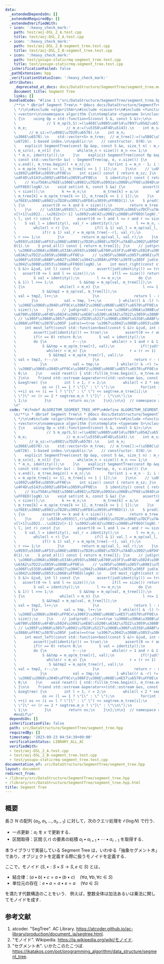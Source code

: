 ```yaml
---
data:
  _extendedDependsOn: []
  _extendedRequiredBy: []
  _extendedVerifiedWith:
  - icon: ':heavy_check_mark:'
    path: test/aoj-DSL_2_A.test.cpp
    title: test/aoj-DSL_2_A.test.cpp
  - icon: ':heavy_check_mark:'
    path: test/aoj-DSL_2_B-segment_tree.test.cpp
    title: test/aoj-DSL_2_B-segment_tree.test.cpp
  - icon: ':heavy_check_mark:'
    path: test/yosupo-staticrmq-segment_tree.test.cpp
    title: test/yosupo-staticrmq-segment_tree.test.cpp
  _isVerificationFailed: false
  _pathExtension: hpp
  _verificationStatusIcon: ':heavy_check_mark:'
  attributes:
    _deprecated_at_docs: docs/DataStructure/SegmentTree/segment_tree.md
    document_title: Segment Tree
    links: []
  bundledCode: "#line 1 \"src/DataStructure/SegmentTree/segment_tree.hpp\"\n\n\n\n\
    /**\n * @brief Segment Tree\n * @docs docs/DataStructure/SegmentTree/segment_tree.md\n\
    \ */\n\n#include <algorithm>\n#include <cassert>\n#include <functional>\n#include\
    \ <vector>\n\nnamespace algorithm {\n\ntemplate <typename S>\nclass SegmentTree\
    \ {\n    using Op = std::function<S(const S &, const S &)>;\n\n    Op m_op;  \
    \              // S m_op(S,S):=(\u4E8C\u9805\u6F14\u7B97\u95A2\u6570).\n    S\
    \ m_e;                  // m_e:=(\u5358\u4F4D\u5143).\n    int m_sz;         \
    \      // m_sz:=(\u8981\u7D20\u6570).\n    int m_n;                // m_n:=(\u8449\
    \u306E\u6570).\n    std::vector<S> m_tree;  // m_tree[]:=(\u5B8C\u5168\u4E8C\u5206\
    \u6728). 1-based index.\n\npublic:\n    // constructor. O(N).\n    SegmentTree(){};\n\
    \    explicit SegmentTree(const Op &op, const S &e, size_t n) : m_op(op), m_e(e),\
    \ m_sz(n), m_n(1) {\n        while(m_n < size()) m_n <<= 1;\n        m_tree.assign(2\
    \ * m_n, identity());\n    }\n    explicit SegmentTree(const Op &op, const S &e,\
    \ const std::vector<S> &v) : SegmentTree(op, e, v.size()) {\n        std::copy(v.begin(),\
    \ v.end(), m_tree.begin() + m_n);\n        for(int i = m_n - 1; i >= 1; --i) m_tree[i]\
    \ = m_op(m_tree[i << 1], m_tree[i << 1 | 1]);\n    }\n\n    // \u8981\u7D20\u6570\
    \u3092\u8FD4\u3059\uFF0E\n    int size() const { return m_sz; }\n    // \u5358\
    \u4F4D\u5143\u3092\u8FD4\u3059\uFF0E\n    S identity() const { return m_e; }\n\
    \    // k\u756A\u76EE\u306E\u8981\u7D20\u3092a\u306B\u7F6E\u304D\u63DB\u3048\u308B\
    \uFF0EO(logN).\n    void set(int k, const S &a) {\n        assert(0 <= k and k\
    \ < size());\n        k += m_n;\n        m_tree[k] = a;\n        while(k >>= 1)\
    \ m_tree[k] = m_op(m_tree[k << 1], m_tree[k << 1 | 1]);\n    }\n    // k\u756A\
    \u76EE\u306E\u8981\u7D20\u3092\u8FD4\u3059\uFF0EO(1).\n    S prod(int k) const\
    \ {\n        assert(0 <= k and k < size());\n        return m_tree[k + m_n];\n\
    \    }\n    // \u533A\u9593[l,r)\u306E\u8981\u7D20\u306E\u7DCF\u7A4D v[l]\u2022\
    v[l+1]\u2022...\u2022v[r-1] \u3092\u6C42\u3081\u308B\uFF0EO(logN).\n    S prod(int\
    \ l, int r) const {\n        assert(0 <= l and l <= r and r <= size());\n    \
    \    S val_l = identity(), val_r = identity();\n        l += m_n, r += m_n;\n\
    \        while(l < r) {\n            if(l & 1) val_l = m_op(val_l, m_tree[l++]);\n\
    \            if(r & 1) val_r = m_op(m_tree[--r], val_r);\n            l >>= 1,\
    \ r >>= 1;\n        }\n        return m_op(val_l, val_r);\n    }\n    // \u533A\
    \u9593\u5168\u4F53\u306E\u8981\u7D20\u306E\u7DCF\u7A4D\u3092\u8FD4\u3059\uFF0E\
    O(1).\n    S prod_all() const { return m_tree[1]; }\n    // jud(prod(l,-))==true\
    \ \u3068\u306A\u308B\u533A\u9593\u306E\u6700\u53F3\u4F4D\u5024\u3092\u4E8C\u5206\
    \u63A2\u7D22\u3059\u308B\uFF0E\n    // \u305F\u3060\u3057\u8981\u7D20\u5217\u306B\
    \u306F\u5358\u8ABF\u6027\u304C\u3042\u308A\uFF0C\u307E\u305F jud(e)==true \u3067\
    \u3042\u308B\u3053\u3068\uFF0EO(logN).\n    int most_right(const std::function<bool(const\
    \ S &)> &jud, int l) const {\n        assert(jud(identity()) == true);\n     \
    \   assert(0 <= l and l <= size());\n        if(l == size()) return size();\n\
    \        S val = identity();\n        l += m_n;\n        do {\n            while(!(l\
    \ & 1)) l >>= 1;\n            S &&tmp = m_op(val, m_tree[l]);\n            if(!jud(tmp))\
    \ {\n                while(l < m_n) {\n                    l <<= 1;\n        \
    \            S &&tmp2 = m_op(val, m_tree[l]);\n                    if(jud(tmp2))\
    \ val = tmp2, l++;\n                }\n                return l - m_n;\n     \
    \       }\n            val = tmp, l++;\n        } while((l & -l) != l);  // (x&-x)==x\
    \ \u306E\u3068\u304D\uFF0Cx\u306F2\u306E\u968E\u4E57\u6570\uFF0E\n        return\
    \ size();\n    }\n    // jud(prod(-,r))==true \u3068\u306A\u308B\u533A\u9593\u306E\
    \u6700\u5DE6\u4F4D\u5024\u3092\u4E8C\u5206\u63A2\u7D22\u3059\u308B\uFF0E\n   \
    \ // \u305F\u3060\u3057\u8981\u7D20\u5217\u306B\u306F\u5358\u8ABF\u6027\u304C\u3042\
    \u308A\uFF0C\u307E\u305F jud(e)==true \u3067\u3042\u308B\u3053\u3068\uFF0EO(logN).\n\
    \    int most_left(const std::function<bool(const S &)> &jud, int r) const {\n\
    \        assert(jud(identity()) == true);\n        assert(0 <= r and r <= size());\n\
    \        if(r == 0) return 0;\n        S val = identity();\n        r += m_n;\n\
    \        do {\n            r--;\n            while(r > 1 and r & 1) r >>= 1;\n\
    \            S &&tmp = m_op(m_tree[r], val);\n            if(!jud(tmp)) {\n  \
    \              while(r < m_n) {\n                    r = (r << 1) | 1;\n     \
    \               S &&tmp2 = m_op(m_tree[r], val);\n                    if(jud(tmp2))\
    \ val = tmp2, r--;\n                }\n                return r - m_n + 1;\n \
    \           }\n            val = tmp;\n        } while((r & -r) != r);  // (x&-x)==x\
    \ \u306E\u3068\u304D\uFF0Cx\u306F2\u306E\u968E\u4E57\u6570\uFF0E\n        return\
    \ 0;\n    }\n    void reset() { std::fill(m_tree.begin(), m_tree.end(), identity());\
    \ }\n\n    friend std::ostream &operator<<(std::ostream &os, const SegmentTree\
    \ &segtree) {\n        int l = 1, r = 2;\n        while(l < 2 * segtree.m_n) {\n\
    \            os << (l == 1 ? \"[\" : \" \");\n            for(int i = l; i < r;\
    \ ++i) os << (i == l ? \"[\" : \" \") << segtree.m_tree[i];\n            os <<\
    \ \"]\" << (r == 2 * segtree.m_n ? \"]\" : \"\\n\");\n            l <<= 1, r <<=\
    \ 1;\n        }\n        return os;\n    }\n};\n\n}  // namespace algorithm\n\n\
    \n"
  code: "#ifndef ALGORITHM_SEGMENT_TREE_HPP\n#define ALGORITHM_SEGMENT_TREE_HPP 1\n\
    \n/**\n * @brief Segment Tree\n * @docs docs/DataStructure/SegmentTree/segment_tree.md\n\
    \ */\n\n#include <algorithm>\n#include <cassert>\n#include <functional>\n#include\
    \ <vector>\n\nnamespace algorithm {\n\ntemplate <typename S>\nclass SegmentTree\
    \ {\n    using Op = std::function<S(const S &, const S &)>;\n\n    Op m_op;  \
    \              // S m_op(S,S):=(\u4E8C\u9805\u6F14\u7B97\u95A2\u6570).\n    S\
    \ m_e;                  // m_e:=(\u5358\u4F4D\u5143).\n    int m_sz;         \
    \      // m_sz:=(\u8981\u7D20\u6570).\n    int m_n;                // m_n:=(\u8449\
    \u306E\u6570).\n    std::vector<S> m_tree;  // m_tree[]:=(\u5B8C\u5168\u4E8C\u5206\
    \u6728). 1-based index.\n\npublic:\n    // constructor. O(N).\n    SegmentTree(){};\n\
    \    explicit SegmentTree(const Op &op, const S &e, size_t n) : m_op(op), m_e(e),\
    \ m_sz(n), m_n(1) {\n        while(m_n < size()) m_n <<= 1;\n        m_tree.assign(2\
    \ * m_n, identity());\n    }\n    explicit SegmentTree(const Op &op, const S &e,\
    \ const std::vector<S> &v) : SegmentTree(op, e, v.size()) {\n        std::copy(v.begin(),\
    \ v.end(), m_tree.begin() + m_n);\n        for(int i = m_n - 1; i >= 1; --i) m_tree[i]\
    \ = m_op(m_tree[i << 1], m_tree[i << 1 | 1]);\n    }\n\n    // \u8981\u7D20\u6570\
    \u3092\u8FD4\u3059\uFF0E\n    int size() const { return m_sz; }\n    // \u5358\
    \u4F4D\u5143\u3092\u8FD4\u3059\uFF0E\n    S identity() const { return m_e; }\n\
    \    // k\u756A\u76EE\u306E\u8981\u7D20\u3092a\u306B\u7F6E\u304D\u63DB\u3048\u308B\
    \uFF0EO(logN).\n    void set(int k, const S &a) {\n        assert(0 <= k and k\
    \ < size());\n        k += m_n;\n        m_tree[k] = a;\n        while(k >>= 1)\
    \ m_tree[k] = m_op(m_tree[k << 1], m_tree[k << 1 | 1]);\n    }\n    // k\u756A\
    \u76EE\u306E\u8981\u7D20\u3092\u8FD4\u3059\uFF0EO(1).\n    S prod(int k) const\
    \ {\n        assert(0 <= k and k < size());\n        return m_tree[k + m_n];\n\
    \    }\n    // \u533A\u9593[l,r)\u306E\u8981\u7D20\u306E\u7DCF\u7A4D v[l]\u2022\
    v[l+1]\u2022...\u2022v[r-1] \u3092\u6C42\u3081\u308B\uFF0EO(logN).\n    S prod(int\
    \ l, int r) const {\n        assert(0 <= l and l <= r and r <= size());\n    \
    \    S val_l = identity(), val_r = identity();\n        l += m_n, r += m_n;\n\
    \        while(l < r) {\n            if(l & 1) val_l = m_op(val_l, m_tree[l++]);\n\
    \            if(r & 1) val_r = m_op(m_tree[--r], val_r);\n            l >>= 1,\
    \ r >>= 1;\n        }\n        return m_op(val_l, val_r);\n    }\n    // \u533A\
    \u9593\u5168\u4F53\u306E\u8981\u7D20\u306E\u7DCF\u7A4D\u3092\u8FD4\u3059\uFF0E\
    O(1).\n    S prod_all() const { return m_tree[1]; }\n    // jud(prod(l,-))==true\
    \ \u3068\u306A\u308B\u533A\u9593\u306E\u6700\u53F3\u4F4D\u5024\u3092\u4E8C\u5206\
    \u63A2\u7D22\u3059\u308B\uFF0E\n    // \u305F\u3060\u3057\u8981\u7D20\u5217\u306B\
    \u306F\u5358\u8ABF\u6027\u304C\u3042\u308A\uFF0C\u307E\u305F jud(e)==true \u3067\
    \u3042\u308B\u3053\u3068\uFF0EO(logN).\n    int most_right(const std::function<bool(const\
    \ S &)> &jud, int l) const {\n        assert(jud(identity()) == true);\n     \
    \   assert(0 <= l and l <= size());\n        if(l == size()) return size();\n\
    \        S val = identity();\n        l += m_n;\n        do {\n            while(!(l\
    \ & 1)) l >>= 1;\n            S &&tmp = m_op(val, m_tree[l]);\n            if(!jud(tmp))\
    \ {\n                while(l < m_n) {\n                    l <<= 1;\n        \
    \            S &&tmp2 = m_op(val, m_tree[l]);\n                    if(jud(tmp2))\
    \ val = tmp2, l++;\n                }\n                return l - m_n;\n     \
    \       }\n            val = tmp, l++;\n        } while((l & -l) != l);  // (x&-x)==x\
    \ \u306E\u3068\u304D\uFF0Cx\u306F2\u306E\u968E\u4E57\u6570\uFF0E\n        return\
    \ size();\n    }\n    // jud(prod(-,r))==true \u3068\u306A\u308B\u533A\u9593\u306E\
    \u6700\u5DE6\u4F4D\u5024\u3092\u4E8C\u5206\u63A2\u7D22\u3059\u308B\uFF0E\n   \
    \ // \u305F\u3060\u3057\u8981\u7D20\u5217\u306B\u306F\u5358\u8ABF\u6027\u304C\u3042\
    \u308A\uFF0C\u307E\u305F jud(e)==true \u3067\u3042\u308B\u3053\u3068\uFF0EO(logN).\n\
    \    int most_left(const std::function<bool(const S &)> &jud, int r) const {\n\
    \        assert(jud(identity()) == true);\n        assert(0 <= r and r <= size());\n\
    \        if(r == 0) return 0;\n        S val = identity();\n        r += m_n;\n\
    \        do {\n            r--;\n            while(r > 1 and r & 1) r >>= 1;\n\
    \            S &&tmp = m_op(m_tree[r], val);\n            if(!jud(tmp)) {\n  \
    \              while(r < m_n) {\n                    r = (r << 1) | 1;\n     \
    \               S &&tmp2 = m_op(m_tree[r], val);\n                    if(jud(tmp2))\
    \ val = tmp2, r--;\n                }\n                return r - m_n + 1;\n \
    \           }\n            val = tmp;\n        } while((r & -r) != r);  // (x&-x)==x\
    \ \u306E\u3068\u304D\uFF0Cx\u306F2\u306E\u968E\u4E57\u6570\uFF0E\n        return\
    \ 0;\n    }\n    void reset() { std::fill(m_tree.begin(), m_tree.end(), identity());\
    \ }\n\n    friend std::ostream &operator<<(std::ostream &os, const SegmentTree\
    \ &segtree) {\n        int l = 1, r = 2;\n        while(l < 2 * segtree.m_n) {\n\
    \            os << (l == 1 ? \"[\" : \" \");\n            for(int i = l; i < r;\
    \ ++i) os << (i == l ? \"[\" : \" \") << segtree.m_tree[i];\n            os <<\
    \ \"]\" << (r == 2 * segtree.m_n ? \"]\" : \"\\n\");\n            l <<= 1, r <<=\
    \ 1;\n        }\n        return os;\n    }\n};\n\n}  // namespace algorithm\n\n\
    #endif\n"
  dependsOn: []
  isVerificationFile: false
  path: src/DataStructure/SegmentTree/segment_tree.hpp
  requiredBy: []
  timestamp: '2023-09-23 04:54:39+09:00'
  verificationStatus: LIBRARY_ALL_AC
  verifiedWith:
  - test/aoj-DSL_2_A.test.cpp
  - test/aoj-DSL_2_B-segment_tree.test.cpp
  - test/yosupo-staticrmq-segment_tree.test.cpp
documentation_of: src/DataStructure/SegmentTree/segment_tree.hpp
layout: document
redirect_from:
- /library/src/DataStructure/SegmentTree/segment_tree.hpp
- /library/src/DataStructure/SegmentTree/segment_tree.hpp.html
title: Segment Tree
---
```

## 概要

長さ $N$ の配列 $\{ a_0, a_1, \ldots, a_{n-1} \}$ に対して，次のクエリ処理を $\mathcal{O}(\log N)$ で行う．

- 一点更新：$a_i$ を $x$ で更新する．
- 区間取得：区間 $[l,r)$ の要素の総積 $a_l \bullet a_{l+1} \bullet \cdots \bullet a_{r-1}$ を取得する．

本ライブラリで実装している Segment Tree は，いわゆる「抽象セグメント木」であり，オブジェクトを定義する際に扱うモノイドを定義する．

ここで，モノイド $\left( S, \bullet : S \times S \rightarrow S, e \in S \right)$ とは，

- 結合律：$(a \bullet b) \bullet c = a \bullet (b \bullet c) \quad \left( \forall a, \forall b, \forall c \in S \right)$
- 単位元の存在：$e \bullet a = a \bullet e = a \quad \left( \forall a \in S \right)$

を満たす代数構造のことをいう．
例えば，整数全体は加法あるいは乗法に関してモノイドを成す．


## 参考文献

1. atcoder. "SegTree". AC Library. <https://atcoder.github.io/ac-library/production/document_ja/segtree.html>.
1. "モノイド". Wikipedia. <https://ja.wikipedia.org/wiki/モノイド>.
1. "セグメント木". いかたこのたこつぼ. <https://ikatakos.com/pot/programming_algorithm/data_structure/segment_tree>.
